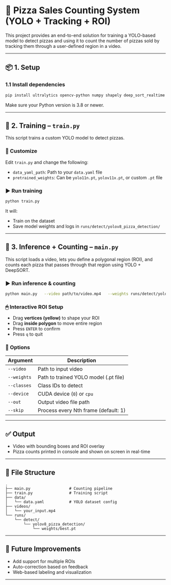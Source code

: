 
# 🍕 Pizza Sales Counting System (YOLO + Tracking + ROI)

This project provides an end-to-end solution for training a YOLO-based model to detect pizzas and using it to count the number of pizzas sold by tracking them through a user-defined region in a video.

---

## 📦 1. Setup

### 1.1 Install dependencies
```bash
pip install ultralytics opencv-python numpy shapely deep_sort_realtime
```

Make sure your Python version is 3.8 or newer.

---

## 🧠 2. Training – `train.py`

This script trains a custom YOLO model to detect pizzas.

### 🔧 Customize

Edit `train.py` and change the following:

- `data_yaml_path`: Path to your `data.yaml` file  
- `pretrained_weights`: Can be `yolo11n.pt`, `yolov11x.pt`, or custom `.pt` file

### ▶️ Run training
```bash
python train.py
```

It will:
- Train on the dataset
- Save model weights and logs in `runs/detect/yolov8_pizza_detection/`

---

## 🎯 3. Inference + Counting – `main.py`

This script loads a video, lets you define a polygonal region (ROI), and counts each pizza that passes through that region using YOLO + DeepSORT.

### ▶️ Run inference & counting
```bash
python main.py   --video path/to/video.mp4   --weights runs/detect/yolov8_pizza_detection/weights/best.pt   --classes 0   --device 0 
```

### 🖱 Interactive ROI Setup
- Drag **vertices (yellow)** to shape your ROI
- Drag **inside polygon** to move entire region
- Press `ENTER` to confirm
- Press `q` to quit

### 🧾 Options
| Argument      | Description                                      |
|---------------|--------------------------------------------------|
| `--video`     | Path to input video                              |
| `--weights`   | Path to trained YOLO model (.pt file)            |
| `--classes`   | Class IDs to detect          |
| `--device`    | CUDA device (`0`) or `cpu`                       |
| `--out`       | Output video file path                           |
| `--skip`      | Process every Nth frame (default: 1)             |

---

## ✅ Output

- Video with bounding boxes and ROI overlay
- Pizza counts printed in console and shown on screen in real-time

---

## 📁 File Structure
```
.
├── main.py                 # Counting pipeline
├── train.py                # Training script
├── data/
│   └── data.yaml           # YOLO dataset config
├── videos/
│   └── your_input.mp4
└── runs/
    └── detect/
        └── yolov8_pizza_detection/
            └── weights/best.pt
```

---

## 🚀 Future Improvements
- Add support for multiple ROIs
- Auto-correction based on feedback
- Web-based labeling and visualization

---

